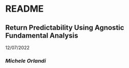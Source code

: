 # **README**

## **Return Predictability Using Agnostic Fundamental Analysis**

12/07/2022

### *Michele Orlandi*
